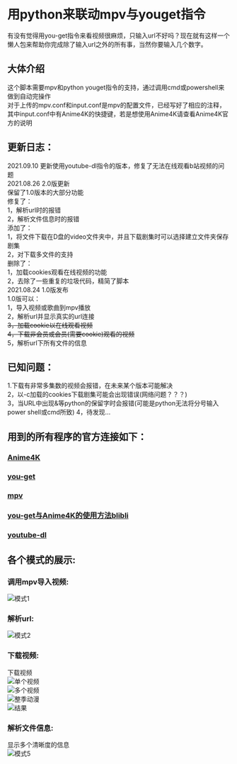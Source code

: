 # 用python来联动mpv与youget指令
有没有觉得用you-get指令来看视频很麻烦，只输入url不好吗？现在就有这样一个懒人包来帮助你完成除了输入url之外的所有事，当然你要输入几个数字。
## 大体介绍  
这个脚本需要mpv和python youget指令的支持，通过调用cmd或powershell来做到自动完操作    
对于上传的mpv.conf和input.conf是mpv的配置文件，已经写好了相应的注释，其中input.conf中有Anime4K的快捷键，若是想使用Anime4K请查看Anime4K官方的说明  
  
## 更新日志： 
2021.09.10  更新使用youtube-dl指令的版本，修复了无法在线观看b站视频的问题  
2021.08.26  2.0版更新  
保留了1.0版本的大部分功能  
修复了：  
1，解析url时的报错  
2，解析文件信息时的报错  
添加了：  
1，将文件下载在D盘的video文件夹中，并且下载剧集时可以选择建立文件夹保存剧集  
2，对下载多文件的支持  
删除了：  
1，加载cookies观看在线视频的功能  
2，去除了一些重复的垃圾代码，精简了脚本  
2021.08.24  1.0版发布  
1.0版可以：  
1，导入视频或歌曲到mpv播放  
2，解析url并显示真实的url连接  
~~3，加载cookie以在线观看视频~~  
~~4，下载非会员或会员(需要cookie)观看的视频~~  
5，解析url下所有文件的信息  
  
## 已知问题：  
1.下载有非常多集数的视频会报错，在未来某个版本可能解决  
2，以-c加载的cookies下载剧集可能会出现错误(网络问题？？？)  
3，当URL中出现&等python的保留字时会报错(可能是python无法将分号输入power shell或cmd所致)
4，待发现...  

## 用到的所有程序的官方连接如下：  
### [Anime4K](https://github.com/bloc97/Anime4K)  
### [you-get](https://github.com/soimort/you-get)  
### [mpv](https://mpv.io/)  
### [you-get与Anime4K的使用方法blibli](https://www.bilibili.com/read/cv12828208)  
### [youtube-dl](https://github.com/ytdl-org/youtube-dl)

  
## 各个模式的展示:  
### 调用mpv导入视频:  
![模式1](https://github.com/DSN2002/youget-mpv-python/blob/main/Demo%20pictures/%E6%A8%A1%E5%BC%8F1.png)  
  
### 解析url:  
  
![模式2](https://github.com/DSN2002/youget-mpv-python/blob/main/Demo%20pictures/%E6%A8%A1%E5%BC%8F2.png)  
  
### 下载视频:  
下载视频  
![单个视频](https://github.com/DSN2002/youget-mpv-python/blob/main/Demo%20pictures/%E5%8D%95%E8%A7%86%E9%A2%91%E4%B8%8B%E8%BD%BD.png)  
![多个视频](https://github.com/DSN2002/youget-mpv-python/blob/main/Demo%20pictures/%E5%A4%9A%E8%A7%86%E9%A2%91%E4%B8%8B%E8%BD%BD%E6%A8%A1%E5%BC%8F%20%E4%B8%8B%E8%BD%BD%E5%88%86p%E8%A7%86%E9%A2%91.png)  
![整季动漫](https://github.com/DSN2002/youget-mpv-python/blob/main/Demo%20pictures/%E5%A4%9A%E8%A7%86%E9%A2%91%E4%B8%8B%E8%BD%BD%E6%A8%A1%E5%BC%8F%20%E4%B8%8B%E8%BD%BD%E6%95%B4%E5%AD%A3%E5%8A%A8%E6%BC%AB.png)  
![结果](https://github.com/DSN2002/youget-mpv-python/blob/main/Demo%20pictures/%E8%A7%86%E9%A2%91%E4%B8%8B%E8%BD%BD%E7%BB%93%E6%9E%9C.png)  
  
### 解析文件信息:  
显示多个清晰度的信息  
![模式5](https://github.com/DSN2002/youget-mpv-python/blob/main/Demo%20pictures/%E6%A8%A1%E5%BC%8F4.png)  
